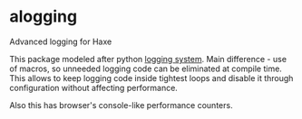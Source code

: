 alogging
========

Advanced logging for Haxe

This package modeled after python [logging system](http://legacy.python.org/dev/peps/pep-0282/).
Main difference - use of macros, so unneeded logging code can be eliminated at compile time.
This allows to keep logging code inside tightest loops and disable it through configuration without affecting performance.

Also this has browser's console-like performance counters.
